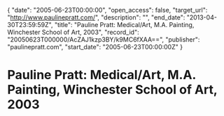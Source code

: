 {
  "date": "2005-06-23T00:00:00", 
  "open_access": false, 
  "target_url": "http://www.paulinepratt.com/", 
  "description": "", 
  "end_date": "2013-04-30T23:59:59Z", 
  "title": "Pauline Pratt: Medical/Art, M.A. Painting, Winchester School of Art, 2003", 
  "record_id": "20050623T000000/AcZAJ1kzp3BY/k9MC6fXAA==", 
  "publisher": "paulinepratt.com", 
  "start_date": "2005-06-23T00:00:00Z"
}

# Pauline Pratt: Medical/Art, M.A. Painting, Winchester School of Art, 2003

